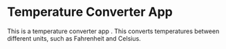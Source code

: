 # Temperature Converter App
This is a temperature converter app . This converts temperatures  between different units, such as Fahrenheit and Celsius.
